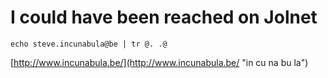 I could have been reached on Jolnet
===================================

```
echo steve.incunabula@be | tr @. .@
```


[http://www.incunabula.be/](http://www.incunabula.be/ "in cu na bu la")
